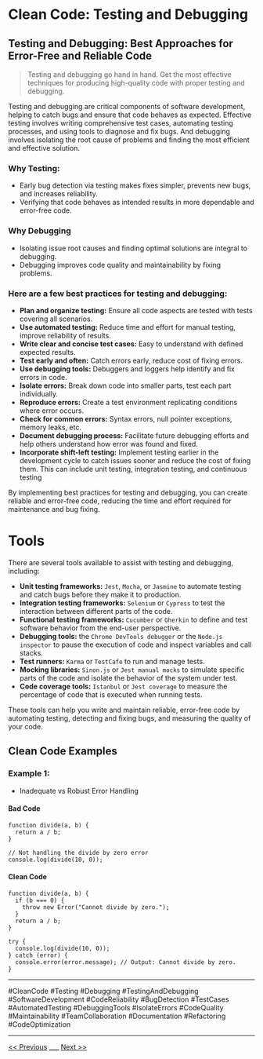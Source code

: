 # Clean Code: Testing and Debugging



## Testing and Debugging: Best Approaches for Error-Free and Reliable Code

> Testing and debugging go hand in hand. Get the most effective techniques for producing high-quality code with proper testing and debugging.

Testing and debugging are critical components of software development, helping to catch bugs and ensure that code behaves as expected. Effective testing involves writing comprehensive test cases, automating testing processes, and using tools to diagnose and fix bugs. And debugging involves isolating the root cause of problems and finding the most efficient and effective solution.

### Why Testing:

- Early bug detection via testing makes fixes simpler, prevents new bugs, and increases reliability.
- Verifying that code behaves as intended results in more dependable and error-free code.

### Why Debugging

- Isolating issue root causes and finding optimal solutions are integral to debugging.
- Debugging improves code quality and maintainability by fixing problems.

### Here are a few best practices for testing and debugging:

- **Plan and organize testing:** Ensure all code aspects are tested with tests covering all scenarios.
- **Use automated testing:** Reduce time and effort for manual testing, improve reliability of results.
- **Write clear and concise test cases:** Easy to understand with defined expected results.
- **Test early and often:** Catch errors early, reduce cost of fixing errors.
- **Use debugging tools:** Debuggers and loggers help identify and fix errors in code.
- **Isolate errors:** Break down code into smaller parts, test each part individually.
- **Reproduce errors:** Create a test environment replicating conditions where error occurs.
- **Check for common errors:** Syntax errors, null pointer exceptions, memory leaks, etc.
- **Document debugging process:** Facilitate future debugging efforts and help others understand how error was found and fixed.
- **Incorporate shift-left testing:** Implement testing earlier in the development cycle to catch issues sooner and reduce the cost of fixing them. This can include unit testing, integration testing, and continuous testing

By implementing best practices for testing and debugging, you can create reliable and error-free code, reducing the time and effort required for maintenance and bug fixing.

# Tools
There are several tools available to assist with testing and debugging, including:

- **Unit testing frameworks:** `Jest`, `Mocha`, or `Jasmine` to automate testing and catch bugs before they make it to production.
- **Integration testing frameworks:** `Selenium` or `Cypress` to test the interaction between different parts of the code.
- **Functional testing frameworks:** `Cucumber` or `Gherkin` to define and test software behavior from the end-user perspective.
- **Debugging tools:** the `Chrome DevTools debugger` or the `Node.js inspector` to pause the execution of code and inspect variables and call stacks.
- **Test runners:** `Karma` or `TestCafe` to run and manage tests.
- **Mocking libraries:** `Sinon.js` or `Jest manual mocks` to simulate specific parts of the code and isolate the behavior of the system under test.
- **Code coverage tools:** `Istanbul` or `Jest coverage` to measure the percentage of code that is executed when running tests.

These tools can help you write and maintain reliable, error-free code by automating testing, detecting and fixing bugs, and measuring the quality of your code.


## Clean Code Examples

### Example 1:

- Inadequate vs Robust Error Handling

#### Bad Code

```JS
function divide(a, b) {
  return a / b;
}

// Not handling the divide by zero error
console.log(divide(10, 0));
```

#### Clean Code

```JS
function divide(a, b) {
  if (b === 0) {
    throw new Error("Cannot divide by zero.");
  }
  return a / b;
}

try {
  console.log(divide(10, 0));
} catch (error) {
  console.error(error.message); // Output: Cannot divide by zero.
}

```

---

#CleanCode #Testing #Debugging #TestingAndDebugging #SoftwareDevelopment #CodeReliability #BugDetection #TestCases #AutomatedTesting #DebuggingTools #IsolateErrors #CodeQuality #Maintainability #TeamCollaboration #Documentation #Refactoring #CodeOptimization

---

[<< Previous](../day-06-effective-commenting/README.md) **\_\_\_**
[Next >>](../day-08-code-formatting-and-layout/README.md)
